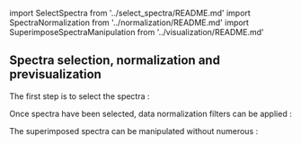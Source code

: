 

import SelectSpectra from '../select_spectra/README.md'
import SpectraNormalization from '../normalization/README.md'
import SuperimposeSpectraManipulation from '../visualization/README.md'


## Spectra selection, normalization and previsualization

The first step is to select the spectra :

<SelectSpectra/>

Once spectra have been selected, data normalization filters can be applied :

<SpectraNormalization/>

The superimposed spectra can be manipulated without numerous :

<SuperimposeSpectraManipulation/>
